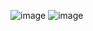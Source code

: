 ![image](https://github.com/user-attachments/assets/12f263c1-8b68-4165-8c7d-6d9ae1d0d884)
![image](https://github.com/user-attachments/assets/45fe3c36-0929-42c7-a09d-0fa2f0c5e8aa)
